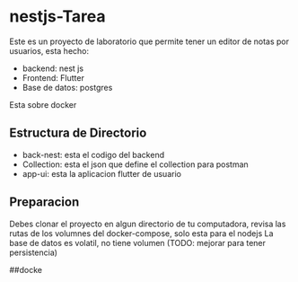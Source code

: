 # nestjs-Tarea
Este es un proyecto de laboratorio que permite tener un editor de notas por usuarios, esta hecho:

 - backend: nest js
 - Frontend: Flutter
 - Base de datos: postgres

Esta sobre docker

## Estructura de Directorio

 - back-nest: esta el codigo del backend
 - Collection: esta el json que define el collection para postman
 - app-ui: esta la aplicacion flutter de usuario

## Preparacion
Debes clonar el proyecto en algun directorio de tu computadora, revisa las rutas de los volumnes del docker-compose, solo esta para el nodejs
La base de datos es volatil, no tiene volumen (TODO: mejorar para tener persistencia)


##docke

